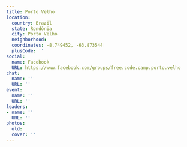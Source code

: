 ```yaml
---
title: Porto Velho
location:
  country: Brazil
  state: Rondônia
  city: Porto Velho
  neighborhood: 
  coordinates: -8.749452, -63.873544
  plusCode: ''
social:
  name: Facebook
  URL: https://www.facebook.com/groups/free.code.camp.porto.velho
chat:
  name: ''
  URL: ''
event:
  name: ''
  URL: ''
leaders:
- name: ''
  URL: ''
photos:
  old: 
  cover: ''
---
```

